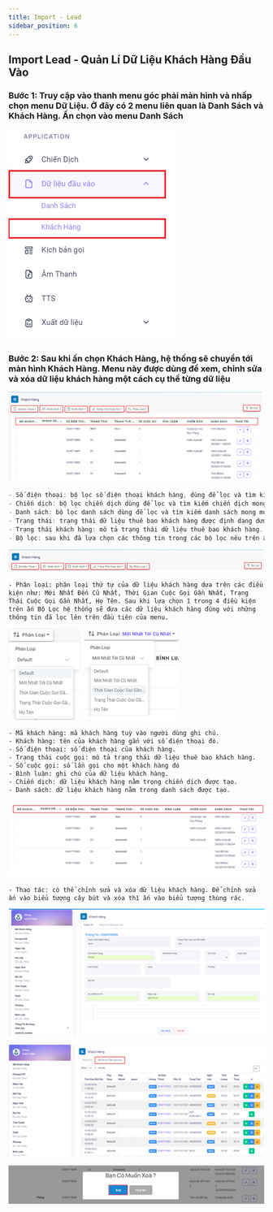 ```yaml
---
title: Import - Lead
sidebar_position: 6
---
```


## Import Lead - Quản Lí Dữ Liệu Khách Hàng Đầu Vào

### Bước 1: Truy cập vào thanh menu góc phải màn hình và nhấp chọn menu Dữ Liệu. Ở đây có 2 menu liên quan là Danh Sách và Khách Hàng. Ấn chọn vào menu Danh Sách
![PITEL](./img/select_lead.png)

### Bước 2: Sau khi ấn chọn Khách Hàng, hệ thống sẽ chuyển tới màn hình Khách Hàng. Menu này được dùng để xem, chỉnh sửa và xóa dữ liệu khách hàng một cách cụ thể từng dữ liệu
![PITEL](./img/Lead_menu1.png)

```jsx title="Giải thích thông số"
- Số điện thoại: bộ lọc số điện thoại khách hàng, dùng để lọc và tìm kiếm dữ liệu của riêng số điện thoại đó.
- Chiến dịch: bộ lọc chiến dịch dùng để lọc và tìm kiếm chiến dịch mong muốn.
- Danh sách: bộ lọc danh sách dùng để lọc và tìm kiếm danh sách mong muốn.
- Trạng thái: trạng thái dữ liệu thuê bao khách hàng được định dạng dưới chữ cái viết tắt kèm số.
- Trạng thái khách hàng: mô tả trạng thái dữ liệu thuê bao khách hàng.
- Bộ lọc: sau khi đã lựa chọn các thông tin trong các bộ lọc nêu trên ấn Bộ Lọc để thực hiện việc tìm kiếm những thông tin đã chọn
```
![PITEL](./img/filter_lead.png)
```
- Phân loại: phân loại thứ tự của dữ liệu khách hàng dựa trên các điều kiện như: Mới Nhất Đến Cũ Nhất, Thời Gian Cuộc Gọi Gần Nhất, Trạng Thái Cuộc Gọi Gần Nhất, Họ Tên. Sau khi lựa chọn 1 trong 4 điều kiện trên ấn Bộ Lọc hệ thống sẽ đưa các dữ liệu khách hàng đúng với những thông tin đã lọc lên trên đầu tiên của menu.
```
![PITEL](./img/phanloai1.png) ![PITEL](./img/phanloai2.png)
```
- Mã khách hàng: mã khách hàng tuỳ vào người dùng ghi chú.
- Khách hàng: tên của khách hàng gắn với số điện thoại đó.
- Số điện thoại: số điện thoại của khách hàng.
- Trạng thái cuộc gọi: mô tả trạng thái dữ liệu thuê bao khách hàng.
- Số cuộc gọi: số lần gọi cho một khách hàng đó
- Bình luận: ghi chú của dữ liệu khách hàng.
- Chiến dịch: dữ liệu khách hàng nằm trong chiến dịch được tạo.
- Danh sách: dữ liệu khách hàng nằm trong danh sách được tạo.
```
![PITEL](./img/list_manager.png)
```
- Thao tác: có thể chỉnh sửa và xóa dữ liệu khách hàng. Để chỉnh sửa ấn vào biểu tượng cây bút và xóa thì ấn vào biểu tượng thùng rác.
```
![PITEL](./img/action_lead.png)

![PITEL](./img/action_lead1.png)

![PITEL](./img/action_lead2.png)